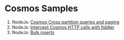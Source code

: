 # Cosmos Samples

1. NodeJs: [Cosmos Cross partition queries and paging](./nodejs/XPartitioningPaging)
1. NodeJs: [Intercept Cosmos HTTP calls with fiddler](./nodejs/HttpTrafficMonitoring)
1. NodeJs: [Bulk inserts](./nodejs/BulkInsert)
